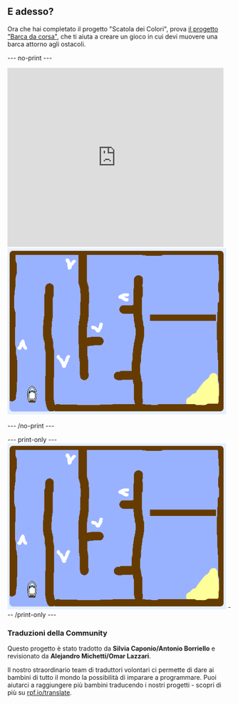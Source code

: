 ## E adesso?

Ora che hai completato il progetto "Scatola dei Colori", prova [il progetto "Barca da corsa"](https://projects.raspberrypi.org/it-IT/projects/boat-race?utm_source=pathway&utm_medium=whatnext&utm_campaign=projects), che ti aiuta a creare un gioco in cui devi muovere una barca attorno agli ostacoli.

--- no-print ---

<div class="scratch-preview">
  <iframe allowtransparency="true" width="485" height="402" src="https://scratch.mit.edu/projects/embed/218358040/?autostart=false" frameborder="0" scrolling="no"></iframe>
  <img src="images/boat_race_demo.png">
</div>

--- /no-print ---

--- print-only --- ![boat race demo](images/boat_race_demo.png) --- /print-only ---

### Traduzioni della Community 

Questo progetto è stato tradotto da **Silvia Caponio/Antonio Borriello** e revisionato da **Alejandro Michetti/Omar Lazzari**. 

Il nostro straordinario team di traduttori volontari ci permette di dare ai bambini di tutto il mondo la possibilità di imparare a programmare. Puoi aiutarci a raggiungere più bambini traducendo i nostri progetti - scopri di più su [rpf.io/translate](https://rpf.io/translate).